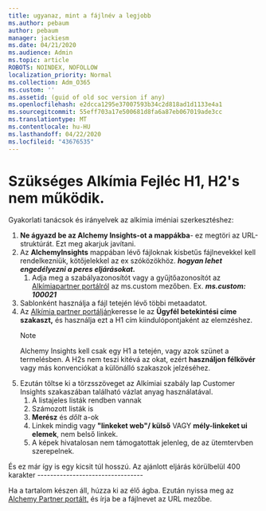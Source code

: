```yaml
---
title: ugyanaz, mint a fájlnév a legjobb
ms.author: pebaum
author: pebaum
manager: jackiesm
ms.date: 04/21/2020
ms.audience: Admin
ms.topic: article
ROBOTS: NOINDEX, NOFOLLOW
localization_priority: Normal
ms.collection: Adm_O365
ms.custom: ''
ms.assetid: (guid of old soc version if any)
ms.openlocfilehash: e2dcca1295e37007593b34c2d818ad1d1133e4a1
ms.sourcegitcommit: 55eff703a17e500681d8fa6a87eb067019ade3cc
ms.translationtype: MT
ms.contentlocale: hu-HU
ms.lasthandoff: 04/22/2020
ms.locfileid: "43676535"
---
```

# <a name="required-alchemy-header-h1-h2s-dont-work"></a>Szükséges Alkímia Fejléc H1, H2's nem működik.
Gyakorlati tanácsok és irányelvek az alkímia iméniai szerkesztéshez:

1. **Ne ágyazd be az Alchemy Insights-ot a mappákba**- ez megtöri az URL-struktúrát. Ezt meg akarjuk javítani.
1. Az **AlchemyInsights** mappában lévő fájloknak kisbetűs fájlnevekkel kell rendelkezniük, kötőjelekkel az ex szóközökhöz. ***hogyan lehet engedélyezni a peres eljárásokat.***
    1. Adja meg a szabályazonosítót vagy a gyűjtőazonosítót az [Alkímiapartner portálról](https://alchemyportal.azurewebsites.net) az ms.custom mezőben. Ex. ***ms.custom: 100021***
1. Sablonként használja a fájl tetején lévő többi metaadatot.
1. Az [Alkímia partner portálján](https://alchemyportal.azurewebsites.net)keresse le az **Ügyfél betekintési címe szakaszt,** és használja ezt a H1 cím kiindulópontjaként az elemzéshez. 
    > [!NOTE]
    > Alchemy Insights kell csak egy H1 a tetején, vagy azok szünet a termelésben. A H2s nem teszi kitévá az okat, ezért **használjon félkövér** vagy más konvenciókat a különálló szakaszok jelzéséhez.
1. Ezután töltse ki a törzsszöveget az Alkímiai szabály lap Customer Insights szakaszában található vázlat anyag használatával.
    1. A listajeles listák rendben vannak
    1. Számozott listák is
    1. **Merész** és *dőlt* a-ok
    1. Linkek mindig vagy **"linkeket web"/ külső** VAGY **mély-linkeket ui elemek**, nem belső linkek.
    1. A képek hivatalosan nem támogatottak jelenleg, de az ütemtervben szerepelnek.

És ez már így is egy kicsit túl hosszú. Az ajánlott eljárás körülbelül 400 karakter ---------------------------------

Ha a tartalom készen áll, húzza ki az élő ágba. Ezután nyissa meg az [Alchemy Partner portált,](https://alchemyportal.azurewebsites.net) és írja be a fájlnevet az URL mezőbe. 